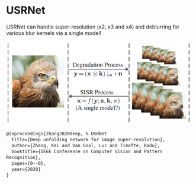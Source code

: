 # USRNet

USRNet can handle super-resolution (x2, x3 and x4) and deblurring for various blur kernels via a single model!

<img src="figs/fig1.png" width="500px"/> 


```
@inproceedings{zhang2020deep, % USRNet
  title={Deep unfolding network for image super-resolution},
  author={Zhang, Kai and Van Gool, Luc and Timofte, Radu},
  booktitle={IEEE Conference on Computer Vision and Pattern Recognition},
  pages={0--0},
  year={2020}
}

```
